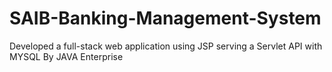 # SAIB-Banking-Management-System
Developed a full-stack web application using JSP serving a Servlet API with MYSQL By JAVA Enterprise
